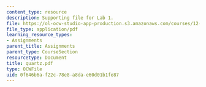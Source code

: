 ```yaml
---
content_type: resource
description: Supporting file for Lab 1.
file: https://ol-ocw-studio-app-production.s3.amazonaws.com/courses/12-524-mechanical-properties-of-rocks-fall-2005/0f646b6af22c78e8a8dae60d01b1fe87_quartz.pdf
file_type: application/pdf
learning_resource_types:
- Assignments
parent_title: Assignments
parent_type: CourseSection
resourcetype: Document
title: quartz.pdf
type: OCWFile
uid: 0f646b6a-f22c-78e8-a8da-e60d01b1fe87
---
```

